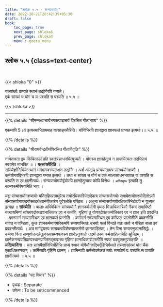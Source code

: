 ```yaml
---
title: "श्लोक ५.५ - सन्यासयोग"
date: 2022-10-21T20:42:39+05:30
draft: false
book:
    toc_page: true
    next_page: shloka6
    prev_page: shloka4
    menu : geeta_menu
---
```




## श्लोक ५.५ {class=text-center}

<br/>

{{< shloka  "0"  >}}

यत्सांख्यैः प्राप्यते स्थानं तद्योगैरपि गम्यते।  
एकं सांख्यं च योगं च यः पश्यति स पश्यति ॥ ५.५ ॥

{{< /shloka >}}

---


{{% details "श्रीमन्मध्वाचार्यभगवत्पादाचर्य विरचित  गीताभाष्य" %}}

एकम्यपि 5।4 इत्यस्याभिप्रायमाह यत्साङ्ख्यैरिति। 
योगिभिरपि ज्ञानद्वारा ज्ञानफलं प्राप्यत इत्यर्थः।॥ ५.५ ॥

{{% /details %}}



{{% details "श्रीराघवेन्द्रतीर्थविरचित गीताविवृतिः" %}}

नन्वेतावता द्वयं किंचित्फलं प्रति स्वतंत्रसाधनमित्युच्यते । 
योगस्य ज्ञानहेतुत्वं न प्राप्तमित्यतः तदभिप्रायं स्वयमेव व्यनक्ति ॥ 
। **यत्सांख्यैरिति** ।  
सांख्यैर्ज्ञानिभिर्यत्स्थानं भंगवत्स्वरूपलक्षणं तद्योगैः । 
अर्श आद्यच् प्रत्ययांतावत्र सांख्ययोगशब्दौ । 
कर्मयोगवद्भिरपि ज्ञानद्वारा गम्यत इत्यर्थः । तथा च सांख्य
च योगं च एकं साध्यसाधनभाववत्‌ यः पश्यति स पश्यति 
स एव ज्ञानीत्यर्थः। संन्यासयोगयोर्द्वयोरपि ज्ञानहेतुत्वान्न कोपि 
विरोधः । `अग्निमुग्ध` इत्यादि तु काम्यकर्मविषयमिति भावः ।   

यद्वा संन्यासयोगशब्दयोः यतिगृहिपरत्वमुपेत्य
तयोरधिकारिभेदादेकत्र संन्यासयोगयोः समावेशायोगश्चोदितोऽसौ 
संन्यासयोगशब्दयोस्तदर्थत्वानंगीकारेण पूर्वश्लोके परिहृतः । 
अधुना संन्यासयोगयोरधिकारिभेदोऽपि न युज्यत इत्याह ॥ **सांख्येति** । 
बालाः अविवेकिनः सांख्ययोगौ ज्ञानकर्मयोगौ पृथक्‌ 
भिन्नाधिकारिकौ नैकत्र समाविष्टौ यत्याश्रमिणां 
सांख्यपदोक्तज्ञानाधिकार एव न कर्मणि, गृहिणां तु
योगपदोक्तकर्माधिकार एव न ज्ञान इति प्रवदन्ति । ज्ञानमार्गं 
सम्यगास्थित एव ज्ञानफलं  प्राप्नोति । 
कर्ममार्ग सम्यगास्थित एव कर्मफलं प्राप्नोतीति
प्रवदन्तीति यावत्‌ न पण्डिताः, 
कुतः ज्ञानकर्ममार्गयोरेकमपि सम्यगास्थितः
उभयोः फलं विन्दते यतः अतो न पंडिता बाला इव प्रवदन्तीत्यर्थः । 
अत्र मार्गद्वयस्य सम्यक्त्वविशेषणात्कर्मणो ज्ञानसाहित्यम्‌ । तेन विना
सम्यगनुष्ठानासिद्धेः । कर्मणा विना 
सम्पूर्णानन्दहेतुत्वरूपसम्यक्त्वस्य ज्ञानेऽनुपपत्तेः तदर्थं तस्य 
कर्मसाहित्यमिति सूचितम्‌ ।
ज्ञानैकगम्ययतिप्राप्यस्थानप्राप्तिसद्भावाच्च गृहिणां 
ज्ञानाधिकारोऽस्तीति स्पष्टं
वदन्नुक्तमुपसंहरति ॥ **यदित्यादिना** । 
यतः सांख्यैर्ज्ञानिभिर्यतिभिः प्राप्यं
स्थानं योगैर्योगवद्भिर्गृहिभिर्गम्यते तस्मात्सांख्यं योगं चैकं 
एकाधिकरणकम्‌ । कर्मिण्यपि गृहिणि ज्ञानम्‌ । 
ज्ञानिन्यपि कर्मेत्येवमेकत्र तयोः समावेशं यः
पश्यति स पश्यति ज्ञानीत्यर्थः ॥ ५.५ ॥



{{% /details %}}


{{% details "पद विचार" %}}

- पृथक्‌ : Separate
- उपेत्य : To be set/commenced

{{% /details %}}
